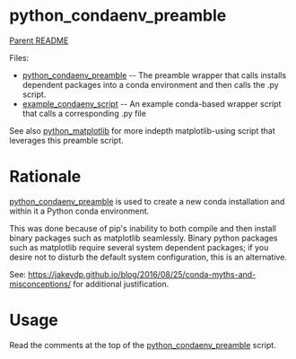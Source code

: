 python_condaenv_preamble
========================

[Parent README](../README.md)

Files:

- [python_condaenv_preamble](python_condaenv_preamble) -- The preamble wrapper that calls installs dependent packages into a conda environment and then calls the .py script.
- [example_condaenv_script](example_condaenv_script) -- An example conda-based wrapper script that calls a corresponding .py file

See also [python_matplotlib](../python_matplotlib/README.md) for more indepth matplotlib-using script that leverages this preamble script.

Rationale
=========

[python_condaenv_preamble](python_condaenv_preamble) is used to create
a new conda installation and within it a Python conda
environment.

This was done because of pip's inability to both compile and then
install binary packages such as matplotlib seamlessly. Binary python
packages such as matplotlib require several system dependent packages;
if you desire not to disturb the default system configuration, this is
an alternative.

See:
https://jakevdp.github.io/blog/2016/08/25/conda-myths-and-misconceptions/
for additional justification.

Usage
=====

Read the comments at the top of the [python_condaenv_preamble](python_condaenv_preamble) script.
